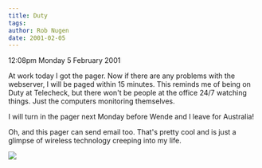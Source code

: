 ```yaml
---
title: Duty
tags: 
author: Rob Nugen
date: 2001-02-05
---
```


<p class=date>12:08pm Monday 5 February 2001</p>

<p>At work today I got the pager.  Now if there are
any problems with the webserver, I will be paged
within 15 minutes.  This reminds me of being on Duty
at Telecheck, but there won't be people at the office
24/7 watching things.  Just the computers monitoring
themselves.</p>

<p>I will turn in the pager next Monday before Wende
and I leave for Australia!</p>

<p>Oh, and this pager can send email too.  That's
pretty cool and is just a glimpse of wireless
technology creeping into my life.</p>

<p><img src="/images/rob/wL-ROB.gif"/></p>

